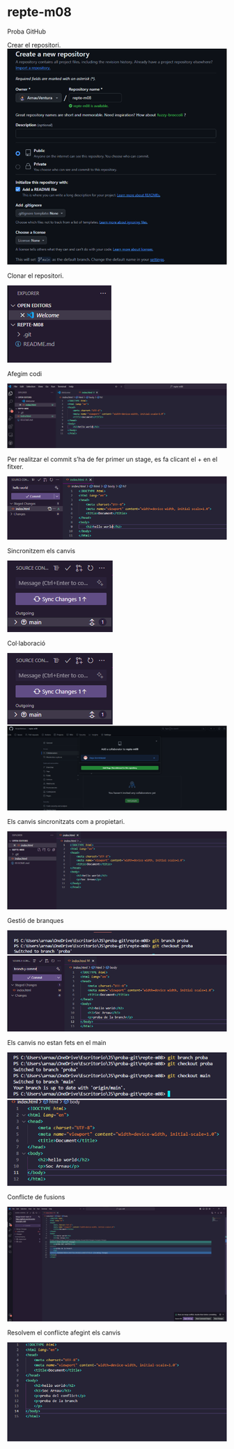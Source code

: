 # repte-m08

Proba GitHub

Crear el repositori.
![alt text](https://github.com/ArnauVentura/repte-m08/blob/main/images/image3.png?raw=true)

Clonar el repositori.

![alt text](https://github.com/ArnauVentura/repte-m08/blob/main/images/image7.png?raw=true)
	


Afegim codi

![alt text](https://github.com/ArnauVentura/repte-m08/blob/main/images/image9.png?raw=true)

 
Per realitzar el commit s’ha de fer primer un stage, es fa clicant el + en el fitxer.

![alt text](https://github.com/ArnauVentura/repte-m08/blob/main/images/image14.png?raw=true)


Sincronitzem els canvis 

![alt text](https://github.com/ArnauVentura/repte-m08/blob/main/images/image5.png?raw=true)

Col·laboració

![alt text](https://github.com/ArnauVentura/repte-m08/blob/main/images/image5.png?raw=true)
![alt text](https://github.com/ArnauVentura/repte-m08/blob/main/images/image8.png?raw=true)

Els canvis sincronitzats com a propietari.

![alt text](https://github.com/ArnauVentura/repte-m08/blob/main/images/image2.png?raw=true)

Gestió de branques

![alt text](https://github.com/ArnauVentura/repte-m08/blob/main/images/image12.png?raw=true)
![alt text](https://github.com/ArnauVentura/repte-m08/blob/main/images/image4.png?raw=true)


Els canvis no estan fets en el main

![alt text](https://github.com/ArnauVentura/repte-m08/blob/main/images/image13.png?raw=true)
![alt text](https://github.com/ArnauVentura/repte-m08/blob/main/images/image1.png?raw=true)

Conflicte de fusions

![alt text](https://github.com/ArnauVentura/repte-m08/blob/main/images/image10.png?raw=true)

Resolvem el conflicte afegint els canvis

![alt text](https://github.com/ArnauVentura/repte-m08/blob/main/images/image6.png?raw=true)

